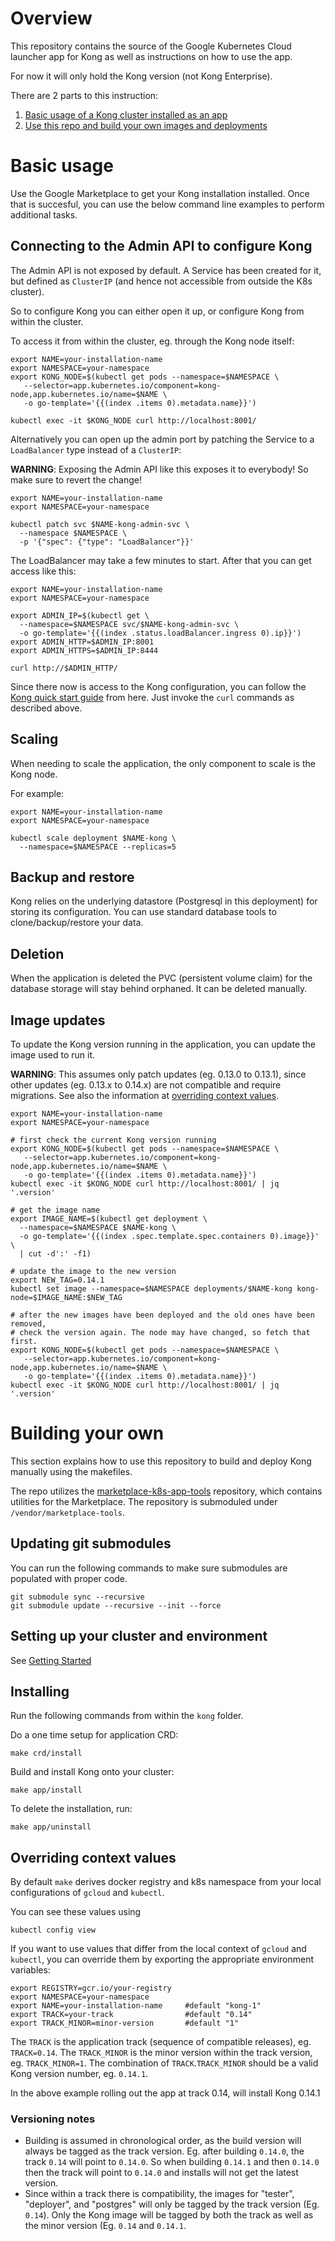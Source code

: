 # Overview

This repository contains the source of the Google Kubernetes Cloud
launcher app for Kong as well as instructions on how to use the app.

For now it will only hold the Kong version (not Kong Enterprise).

There are 2 parts to this instruction:

1. [Basic usage of a Kong cluster installed as an app](#basic-usage)
2. [Use this repo and build your own images and deployments](#building-your-own)

# Basic usage

Use the Google Marketplace to get your Kong installation installed.
Once that is succesful, you can use the below command line examples to
perform additional tasks.

## Connecting to the Admin API to configure Kong

The Admin API is not exposed by default. A Service has been created for it,
but defined as `ClusterIP` (and hence not accessible from outside the K8s
cluster).

So to configure Kong you can either open it up, or configure Kong from within the
cluster.

To access it from within the cluster, eg. through the Kong node itself:

```shell
export NAME=your-installation-name
export NAMESPACE=your-namespace
export KONG_NODE=$(kubectl get pods --namespace=$NAMESPACE \
   --selector=app.kubernetes.io/component=kong-node,app.kubernetes.io/name=$NAME \
   -o go-template='{{(index .items 0).metadata.name}}')

kubectl exec -it $KONG_NODE curl http://localhost:8001/
```

Alternatively you can open up the admin port by patching the Service to a
`LoadBalancer` type instead of a `ClusterIP`:

**WARNING**: Exposing the Admin API like this exposes it to everybody! So make
sure to revert the change!

```shell
export NAME=your-installation-name
export NAMESPACE=your-namespace

kubectl patch svc $NAME-kong-admin-svc \
  --namespace $NAMESPACE \
  -p '{"spec": {"type": "LoadBalancer"}}'
```

The LoadBalancer may take a few minutes to start. After that you can get access
like this:

```shell
export NAME=your-installation-name
export NAMESPACE=your-namespace

export ADMIN_IP=$(kubectl get \
  --namespace=$NAMESPACE svc/$NAME-kong-admin-svc \
  -o go-template='{{(index .status.loadBalancer.ingress 0).ip}}')
export ADMIN_HTTP=$ADMIN_IP:8001
export ADMIN_HTTPS=$ADMIN_IP:8444

curl http://$ADMIN_HTTP/
```

Since there now is access to the Kong configuration, you can follow the
[Kong quick start guide](https://docs.konghq.com/latest/getting-started/quickstart/)
from here. Just invoke the `curl` commands as described above.

## Scaling

When needing to scale the application, the only component to scale is the
Kong node.

For example:

```shell
export NAME=your-installation-name
export NAMESPACE=your-namespace

kubectl scale deployment $NAME-kong \
  --namespace=$NAMESPACE --replicas=5
```

## Backup and restore

Kong relies on the underlying datastore (Postgresql in this deployment) for
storing its configuration. You can use standard database tools to
clone/backup/restore your data.

## Deletion

When the application is deleted the PVC (persistent volume claim) for the
database storage will stay behind orphaned. It can be deleted manually.

## Image updates

To update the Kong version running in the application, you can update
the image used to run it.

**WARNING**: This assumes only patch updates (eg. 0.13.0 to 0.13.1), since
other updates (eg. 0.13.x to 0.14.x) are not compatible and require migrations.
See also the information at [overriding context values](#overriding-context-values).

```shell
export NAME=your-installation-name
export NAMESPACE=your-namespace

# first check the current Kong version running
export KONG_NODE=$(kubectl get pods --namespace=$NAMESPACE \
   --selector=app.kubernetes.io/component=kong-node,app.kubernetes.io/name=$NAME \
   -o go-template='{{(index .items 0).metadata.name}}')
kubectl exec -it $KONG_NODE curl http://localhost:8001/ | jq '.version'

# get the image name
export IMAGE_NAME=$(kubectl get deployment \
  --namespace=$NAMESPACE $NAME-kong \
  -o go-template='{{(index .spec.template.spec.containers 0).image}}' \
  | cut -d':' -f1)

# update the image to the new version
export NEW_TAG=0.14.1
kubectl set image --namespace=$NAMESPACE deployments/$NAME-kong kong-node=$IMAGE_NAME:$NEW_TAG

# after the new images have been deployed and the old ones have been removed,
# check the version again. The node may have changed, so fetch that first.
export KONG_NODE=$(kubectl get pods --namespace=$NAMESPACE \
   --selector=app.kubernetes.io/component=kong-node,app.kubernetes.io/name=$NAME \
   -o go-template='{{(index .items 0).metadata.name}}')
kubectl exec -it $KONG_NODE curl http://localhost:8001/ | jq '.version'
```

# Building your own

This section explains how to use this repository to build and deploy Kong
manually using the makefiles.

The repo utilizes the [marketplace-k8s-app-tools](https://github.com/GoogleCloudPlatform/marketplace-k8s-app-tools)
repository, which contains utilities for the Marketplace.
The repository is submoduled under `/vendor/marketplace-tools`.

## Updating git submodules

You can run the following commands to make sure submodules
are populated with proper code.

```shell
git submodule sync --recursive
git submodule update --recursive --init --force
```

## Setting up your cluster and environment

See [Getting Started](https://github.com/GoogleCloudPlatform/marketplace-k8s-app-tools/blob/master/README.md#getting-started)

## Installing

Run the following commands from within the `kong` folder.

Do a one time setup for application CRD:

```shell
make crd/install
```

Build and install Kong onto your cluster:

```shell
make app/install
```

To delete the installation, run:

```shell
make app/uninstall
```
 
## Overriding context values

By default `make` derives docker registry and k8s namespace
from your local configurations of `gcloud` and `kubectl`. 

You can see these values using

```shell
kubectl config view
```

If you want to use values that differ from the local context of `gcloud` and `kubectl`,
you can override them by exporting the appropriate environment variables:

```shell
export REGISTRY=gcr.io/your-registry
export NAMESPACE=your-namespace
export NAME=your-installation-name     #default "kong-1"
export TRACK=your-track                #default "0.14"
export TRACK_MINOR=minor-version       #default "1"
```

The `TRACK` is the application track (sequence of compatible releases), eg. `TRACK=0.14`.
The `TRACK_MINOR` is the minor version within the track version, eg. `TRACK_MINOR=1`.
The combination of `TRACK`.`TRACK_MINOR` should be a valid Kong version number, eg. `0.14.1`.

In the above example rolling out the app at track 0.14, will install Kong 0.14.1

### Versioning notes

- Building is assumed in chronological order, as the build version will always be tagged
  as the track version. Eg. after building `0.14.0`, the track `0.14` will point to `0.14.0`.
  So when building `0.14.1` and then `0.14.0` then the track will point to `0.14.0` and installs
  will not get the latest version.
- Since within a track there is compatibility, the images for "tester", "deployer", and "postgres" will
  only be tagged by the track version (Eg. `0.14`). Only the Kong image will be tagged by both
  the track as well as the minor version (Eg. `0.14` and `0.14.1`.

